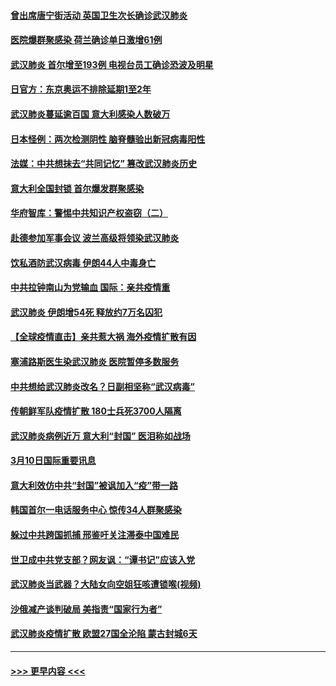 #### [曾出席唐宁街活动 英国卫生次长确诊武汉肺炎](../pages/prog202/a102796948.md?t=03111203) 
#### [医院爆群聚感染 荷兰确诊单日激增61例](../pages/prog202/a102796928.md?t=03111203) 
#### [武汉肺炎 首尔增至193例 电视台员工确诊恐波及明星](../pages/prog202/a102796886.md?t=03111203) 
#### [日官方：东京奥运不排除延期1至2年](../pages/prog202/a102796890.md?t=03111203) 
#### [武汉肺炎蔓延逾百国 意大利感染人数破万](../pages/prog202/a102796746.md?t=03111203) 
#### [日本怪例：两次检测阴性 脑脊髓验出新冠病毒阳性](../pages/prog202/a102796700.md?t=03111203) 
#### [法媒：中共想抹去“共同记忆” 篡改武汉肺炎历史](../pages/prog202/a102796607.md?t=03111203) 
#### [意大利全国封锁 首尔爆发群聚感染](../pages/prog202/a102796574.md?t=03111203) 
#### [华府智库：警惕中共知识产权盗窃（二）](../pages/prog202/a102796570.md?t=03111203) 
#### [赴德参加军事会议 波兰高级将领染武汉肺炎](../pages/prog202/a102796549.md?t=03111203) 
#### [饮私酒防武汉病毒 伊朗44人中毒身亡](../pages/prog202/a102796503.md?t=03111203) 
#### [中共拉钟南山为党输血 国际：亲共疫情重](../pages/prog202/a102796486.md?t=03111203) 
#### [武汉肺炎 伊朗增54死 释放约7万名囚犯](../pages/prog202/a102796475.md?t=03111203) 
#### [【全球疫情直击】亲共惹大祸 海外疫情扩散有因](../pages/prog202/a102796399.md?t=03111203) 
#### [塞浦路斯医生染武汉肺炎 医院暂停多数服务](../pages/prog202/a102796329.md?t=03111203) 
#### [中共想给武汉肺炎改名？日副相坚称“武汉病毒”](../pages/prog202/a102796323.md?t=03111203) 
#### [传朝鲜军队疫情扩散 180士兵死3700人隔离](../pages/prog202/a102796288.md?t=03111203) 
#### [武汉肺炎病例近万 意大利“封国” 医泪称如战场](../pages/prog202/a102796246.md?t=03111203) 
#### [3月10日国际重要讯息](../pages/prog202/a102796259.md?t=03111203) 
#### [意大利效仿中共“封国”被讽加入“疫”带一路](../pages/prog202/a102796225.md?t=03111203) 
#### [韩国首尔一电话服务中心 惊传34人群聚感染](../pages/prog202/a102796219.md?t=03111203) 
#### [躲过中共跨国抓捕 邢鉴吁关注滞泰中国难民](../pages/prog202/a102796153.md?t=03111203) 
#### [世卫成中共党支部？网友讽：“谭书记”应该入党](../pages/prog202/a102796126.md?t=03111203) 
#### [武汉肺炎当武器？大陆女向空姐狂咳遭锁喉(视频)](../pages/prog202/a102796123.md?t=03111203) 
#### [沙俄减产谈判破局 美指责“国家行为者”](../pages/prog202/a102796070.md?t=03111203) 
#### [武汉肺炎疫情扩散 欧盟27国全沦陷 蒙古封城6天](../pages/prog202/a102796062.md?t=03111203) 

----
#### [ >>> 更早内容 <<< ](../indexes/prog202-earlier.md)
